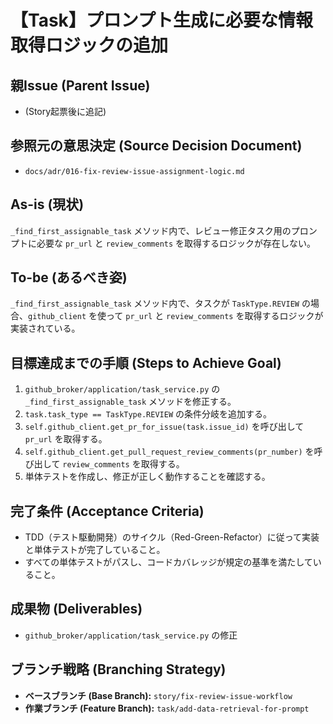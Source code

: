 # 【Task】プロンプト生成に必要な情報取得ロジックの追加

## 親Issue (Parent Issue)
- (Story起票後に追記)

## 参照元の意思決定 (Source Decision Document)
- `docs/adr/016-fix-review-issue-assignment-logic.md`

## As-is (現状)
`_find_first_assignable_task` メソッド内で、レビュー修正タスク用のプロンプトに必要な `pr_url` と `review_comments` を取得するロジックが存在しない。

## To-be (あるべき姿)
`_find_first_assignable_task` メソッド内で、タスクが `TaskType.REVIEW` の場合、`github_client` を使って `pr_url` と `review_comments` を取得するロジックが実装されている。

## 目標達成までの手順 (Steps to Achieve Goal)
1. `github_broker/application/task_service.py` の `_find_first_assignable_task` メソッドを修正する。
2. `task.task_type == TaskType.REVIEW` の条件分岐を追加する。
3. `self.github_client.get_pr_for_issue(task.issue_id)` を呼び出して `pr_url` を取得する。
4. `self.github_client.get_pull_request_review_comments(pr_number)` を呼び出して `review_comments` を取得する。
5. 単体テストを作成し、修正が正しく動作することを確認する。

## 完了条件 (Acceptance Criteria)
- TDD（テスト駆動開発）のサイクル（Red-Green-Refactor）に従って実装と単体テストが完了していること。
- すべての単体テストがパスし、コードカバレッジが規定の基準を満たしていること。

## 成果物 (Deliverables)
- `github_broker/application/task_service.py` の修正

## ブランチ戦略 (Branching Strategy)
- **ベースブランチ (Base Branch):** `story/fix-review-issue-workflow`
- **作業ブランチ (Feature Branch):** `task/add-data-retrieval-for-prompt`
